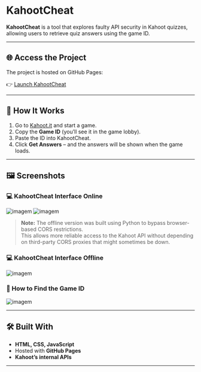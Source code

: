 # KahootCheat

**KahootCheat** is a tool that explores faulty API security in Kahoot quizzes, allowing users to retrieve quiz answers using the game ID.

---

## 🌐 Access the Project

The project is hosted on GitHub Pages:

👉 [Launch KahootCheat](https://VitorARibeiro.github.io/KahootCheat/)



---

## 🚀 How It Works

1. Go to [Kahoot.it](https://kahoot.it) and start a game.
2. Copy the **Game ID** (you’ll see it in the game lobby).
3. Paste the ID into KahootCheat.
4. Click **Get Answers** – and the answers will be shown when the game loads.

---

## 🖼️ Screenshots

### 💻 KahootCheat Interface Online
![imagem](https://github.com/user-attachments/assets/24757db5-feb8-4d95-bb6c-945e8f0ca2f6)
![imagem](https://github.com/user-attachments/assets/e21441c6-4daa-4d79-aaac-e7392f25dcf4)


> **Note:** The offline version was built using Python to bypass browser-based CORS restrictions.  
> This allows more reliable access to the Kahoot API without depending on third-party CORS proxies that might sometimes be down.

### 💻 KahootCheat Interface Offline
![imagem](https://github.com/user-attachments/assets/91bb86ea-a67d-4fd6-a245-b0d7481b8f78)


### 🔎 How to Find the Game ID
![imagem](https://github.com/user-attachments/assets/cc246de4-66d5-42cb-85f3-04a03ed566c7)


---

## 🛠️ Built With

- **HTML, CSS, JavaScript**
- Hosted with **GitHub Pages**
- **Kahoot’s internal APIs**

---

